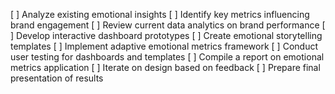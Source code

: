 [ ] Analyze existing emotional insights
[ ] Identify key metrics influencing brand engagement
[ ] Review current data analytics on brand performance
[ ] Develop interactive dashboard prototypes
[ ] Create emotional storytelling templates
[ ] Implement adaptive emotional metrics framework
[ ] Conduct user testing for dashboards and templates
[ ] Compile a report on emotional metrics application
[ ] Iterate on design based on feedback
[ ] Prepare final presentation of results